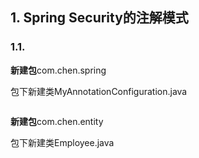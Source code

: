 ## 1. Spring Security的注解模式

### 1.1. 

**新建包**com.chen.spring

包下新建类MyAnnotationConfiguration.java

```java

```

**新建包**com.chen.entity

包下新建类Employee.java